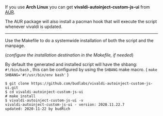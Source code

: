 
If you use **Arch Linux** you can get
**vivaldi-autoinject-custom-js-ui** from
[AUR](https://aur.archlinux.org/packages/vivaldi-autoinject-custom-js-ui/).

The AUR package will also install a pacman hook that
will execute the script whenever vivaldi is updated.

---


Use the Makefile to do a systemwide installation
of both the script and the manpage.  

(*configure the installation destination in the Makefile, if needed*)  

By default the generated and installed script will have
the shbang: `#!/bin/bash` , this can be configured by
using the `SHBANG` make macro. ( `make SHBANG='#!/usr/bin/env bash'` )

```
$ git clone https://github.com/budlabs/vivaldi-autoinject-custom-js-ui.git
$ cd vivaldi-autoinject-custom-js-ui
# make install
$ vivaldi-autoinject-custom-js-ui -v
vivaldi-autoinject-custom-js-ui - version: 2020.11.22.7
updated: 2020-11-22 by budRich
```

